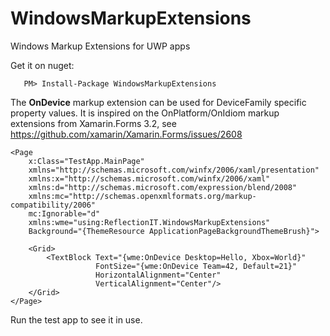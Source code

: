 # WindowsMarkupExtensions
Windows Markup Extensions for UWP apps

Get it on nuget:
```
   PM> Install-Package WindowsMarkupExtensions 
```

The **OnDevice** markup extension can be used for DeviceFamily specific property values. 
It is inspired on the OnPlatform/OnIdiom markup extensions from Xamarin.Forms 3.2, 
see https://github.com/xamarin/Xamarin.Forms/issues/2608

```
<Page
    x:Class="TestApp.MainPage"
    xmlns="http://schemas.microsoft.com/winfx/2006/xaml/presentation"
    xmlns:x="http://schemas.microsoft.com/winfx/2006/xaml"
    xmlns:d="http://schemas.microsoft.com/expression/blend/2008"
    xmlns:mc="http://schemas.openxmlformats.org/markup-compatibility/2006"
    mc:Ignorable="d"
    xmlns:wme="using:ReflectionIT.WindowsMarkupExtensions"
    Background="{ThemeResource ApplicationPageBackgroundThemeBrush}">

    <Grid>
        <TextBlock Text="{wme:OnDevice Desktop=Hello, Xbox=World}"
                   FontSize="{wme:OnDevice Team=42, Default=21}" 
                   HorizontalAlignment="Center" 
                   VerticalAlignment="Center"/>
    </Grid>
</Page>
```

Run the test app to see it in use.
